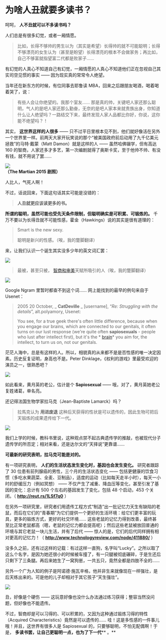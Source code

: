 # 为啥人丑就要多读书？

呵呵， **人不丑就可以不多读书吗？**

人们总是有很多幻觉，或者一厢情愿。

> 比如，长得不够帅的男生以为（其实是希望）长得帅的就不可能聪明；长得不够漂亮的女生认为（甚至是盼望）长得漂亮的根本不会做家务；再比如，自己不够富就指望富二代都是败家子……

有幻觉的人真心不知道自己有幻觉，一厢情愿的人真心不知道他们正在忽视自己其实司空见惯的事实 —— 因为现实真的常常令人绝望。

当年还在新东方的时候，有位同事去耶鲁读 MBA，回来之后跟朋友喝酒，喝着喝着哭了，说：

> 有些人会让你绝望的。我那个室友…… 那是真的帅，关键吧人家还那么聪明，气人的是吧人家还那么勤奋，无奈的是吧人家本来就贵族出身，你知道什么让人绝望吗？一路结交下来，最终发现人家人品都比你好，你说，这你能不绝望吗？！

其实， **这世界这样的人很多** —— 只不过平日里根本见不到，他们就好像活在另外一个世界里一样。前两天大家开玩笑说的那个“被美国政府前后动用了九千亿美元拯救”的马特·戴蒙（Matt Damon）就是这样的人 —— 虽然哈佛辍学，但有高达 160 的智商，人家还多才多艺，第一次编剧就得了奥斯卡奖，至于他帅不帅、有没有钱，就不用说了罢……

![](images/the-martian-poster.jpg)  
**（The Martian 2015 剧照）**

人比人，气死人啊！

不过，话说回来，下面这句话其实可能是没错的：

> **人丑就更应该读更多的书。**

**所谓的聪明，虽然可能也受先天条件限制，但聪明确实是可积累、可锻炼的。** 千万不要以为长得丑就不可能性感，霍金（Hawkings）说的其实是很有道理的：

> Smart is the new sexy.
> 
> 聪明是新兴的性感。（唉，我的蹩脚翻译）

来，让我们认识一个诞生其实没多少年的英文词汇罢：

![](images/sapiosexual.jpg)

> 最被，甚至只被， [智商和审美](http://mp.weixin.qq.com/s?__biz=MzAxNzI4MTMwMw==&mid=210980544&idx=1&sn=a84a7a6b65cc4eb5975d6e9253d3e57f&scene=21#wechat_redirect)天赋所吸引的人（唉，我的蹩脚翻译）

![](images/sapiosexuality.jpg)

Google Ngram 里暂时都查不到这个词…… 网上能找到的最早的例句来自于 Usenet：

> 2005 20 October, _ **CatDeville** _ [username], “_Re: Struggling with the details_”, alt.polyamory, Usenet:
> 
> You see, for a true geek there's often little difference, because when you engage our brains, which are connected to our genitals, it often turns on our lust response (we're quite often **sapiosexuals** - people who lust after intellect first), but it's the \* [brain](http://mp.weixin.qq.com/s?__biz=MzAxNzI4MTMwMw==&mid=210678304&idx=1&sn=e4f46f8ba31ba9b87e3ab9f5b045f190&scene=21#wechat_redirect)\* you aim for, the intellect, to turn us on, not our genitals.

茫茫人海中，总是有这样的人。所以，相貌真的从来都不是是否性感的唯一决定因素。历史反复证明，身高也不是。Peter Dinklage，《权利的游戏》里最受欢迎的演员之一，很熟悉吧？

![](images/peter-dinklage.jpg)

如此看来，黄月英的老公，估计是个 **Sapiosexual** —— 哦，对了，黄月英她老公复姓诸葛，单名亮。

还记得法国生物学家拉马克（Jean-Baptiste Lamarck）吗？

> 拉馬克认为 **用进废退** 这种后天获得的性状是可以遗传的，因此生物可把后天锻炼的成果遗传给下一代。

![](images/Lamarck.jpg)

我们上学的时候，教科书里说，这种观点禁不起古典遗传学的推敲，也被现代分子遗传学的所否定；相对来看，还是达尔文的“天择说”更靠谱……

**可最新的研究表明，拉马克可能是对的。**

有一项研究表明， **人们的生活状态发生变化时，基因也会发生变化。** 研究者跟踪了 30 位患有前列腺癌的男性，三个月的生活状态变化 —— 包括更健康的饮食习惯（多吃水果蔬菜、全麦、豆制品），适度的运动（比如每天走半小时），每天一小时的舒缓压力（例如冥想） —— 不仅产生了减重、降血压等变化，甚至引发了基因的变化：总计有 500 个左右的基因发生了变化，包括 48 个启动，453 个关闭。（ **http://reut.rs/1LSf7q0** ）

在另外一项研究里，研究者们用遗传工程方式“制造”出一批记忆力天生有缺陷的老鼠，而后在它们的“青春期”为它们提供一个更好的生活环境：给它们更丰富的玩具，更多的锻炼方式，更好的社交环境…… 这些老鼠的记忆力得到改善，最终甚至比正常老鼠都高（嗯，老鼠的记忆力都会提高呢）；然后这些老鼠被放回普通的环境与其它老鼠一块儿生活，并有了后代 —— 惊人的是，它们的后代同样拥有相对更高的记忆力！（ **http://www.technologyreview.com/node/411880/** ）

没多久之前，还有过这样的记载：有过这样一直狗，名字叫“Lucky”。之所以取了这么个名字，是因为她还很小的时候被车撞了，有一只腿被彻底碾碎，于是生还后只剩下了三条腿。再后来她生了一窝狗崽，一共五只，竟然全都是四肢不全的……

另外一个广为人知的例子是阿诺德·施瓦辛格，他并非生来就像现在一样强壮，是后天练出来的。可是他的儿子却相对于其它孩子“天生强壮”。

![](images/terminator-and-his-son.jpg)

丑，好像是个硬伤 —— 这玩意好像也没什么办法通过练习获得；整容当然没问题，但好像也不能遗传。

不过，智商却是可以习得的、可以积累的，又因为这种通过锻炼习得的特性（Acquired Characteristics）竟然是可以遗传的…… 哇！这是多性感的一件事儿哦！并且，这世界有很多人是 Sapiosexual 的，只要够聪明，不怕无配偶啊！于是， **多读书罢，让自己更聪明一点，也为了下一代**** 。**

